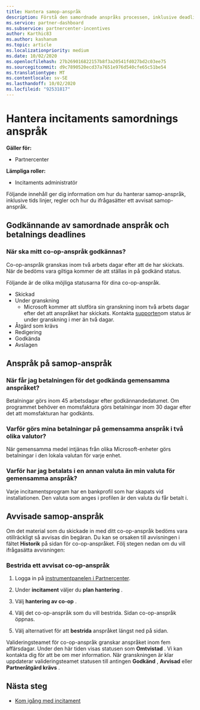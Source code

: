 ```yaml
---
title: Hantera samop-anspråk
description: Förstå den samordnade anspråks processen, inklusive deadlines, valuta problem och hur man ifrågasätter ett avvisat samop-anspråk.
ms.service: partner-dashboard
ms.subservice: partnercenter-incentives
author: Karthic83
ms.author: kashanum
ms.topic: article
ms.localizationpriority: medium
ms.date: 10/02/2020
ms.openlocfilehash: 27b269016822157b8f3a20541fd027bd2c03ee75
ms.sourcegitcommit: d9c7890520ecd37a7651e976d540cfe65c51be54
ms.translationtype: MT
ms.contentlocale: sv-SE
ms.lasthandoff: 10/02/2020
ms.locfileid: "92531817"
---
```

# <a name="manage-incentives-co-op-claims"></a>Hantera incitaments samordnings anspråk

**Gäller för:**

- Partnercenter

**Lämpliga roller:**

- Incitaments administratör

Följande innehåll ger dig information om hur du hanterar samop-anspråk, inklusive tids linjer, regler och hur du ifrågasätter ett avvisat samop-anspråk.

## <a name="co-op-claims-approval-and-payment-deadlines"></a>Godkännande av samordnade anspråk och betalnings deadlines

### <a name="when-will-my-co-op-claim-be-approved"></a>När ska mitt co-op-anspråk godkännas?

Co-op-anspråk granskas inom två arbets dagar efter att de har skickats. När de bedöms vara giltiga kommer de att ställas in på godkänd status.  

Följande är de olika möjliga statusarna för dina co-op-anspråk.

- Skickad
- Under granskning
  - Microsoft kommer att slutföra sin granskning inom två arbets dagar efter det att anspråket har skickats. Kontakta [supporten](https://partner.microsoft.com/dashboard/support/incentives/servicerequests?category=incentives)om status är under granskning i mer än två dagar.
- Åtgärd som krävs
- Redigering
- Godkända
- Avslagen

## <a name="co-op-claim-payments"></a>Anspråk på samop-anspråk

### <a name="when-will-i-get-the-payment-for-the-approved-co-op-claim"></a>När får jag betalningen för det godkända gemensamma anspråket?

Betalningar görs inom 45 arbetsdagar efter godkännandedatumet. Om programmet behöver en momsfaktura görs betalningar inom 30 dagar efter det att momsfakturan har godkänts.

### <a name="why-are-my-co-op-claim-payments-made-in-two-different-currencies"></a>Varför görs mina betalningar på gemensamma anspråk i två olika valutor?

När gemensamma medel intjänas från olika Microsoft-enheter görs betalningar i den lokala valutan för varje enhet.  

### <a name="why-was-i-paid-in-a-currency-other-than-my-co-op-claim-currency"></a>Varför har jag betalats i en annan valuta än min valuta för gemensamma anspråk?

Varje incitamentsprogram har en bankprofil som har skapats vid installationen. Den valuta som anges i profilen är den valuta du får betalt i.

## <a name="rejected-co-op-claims"></a>Avvisade samop-anspråk

Om det material som du skickade in med ditt co-op-anspråk bedöms vara otillräckligt så avvisas din begäran. Du kan se orsaken till avvisningen i fältet **Historik** på sidan för co-op-anspråket. Följ stegen nedan om du vill ifrågasätta avvisningen:

### <a name="dispute-a-rejected-co-op-claim"></a>Bestrida ett avvisat co-op-anspråk

1. Logga in på [instrumentpanelen i Partnercenter](https://partner.microsoft.com/dashboard/).

2. Under **incitament** väljer du **plan hantering** .

3. Välj **hantering av co-op** .

4. Välj det co-op-anspråk som du vill bestrida. Sidan co-op-anspråk öppnas.

5. Välj alternativet för att **bestrida** anspråket längst ned på sidan.

Valideringsteamet för co-op-anspråk granskar anspråket inom fem affärsdagar. Under den här tiden visas statusen som **Omtvistad** . Vi kan kontakta dig för att be om mer information. När granskningen är klar uppdaterar valideringsteamet statusen till antingen **Godkänd** , **Avvisad** eller **Partneråtgärd krävs** .

## <a name="next-steps"></a>Nästa steg

- [Kom igång med incitament](incentives-get-started-intro.md)
